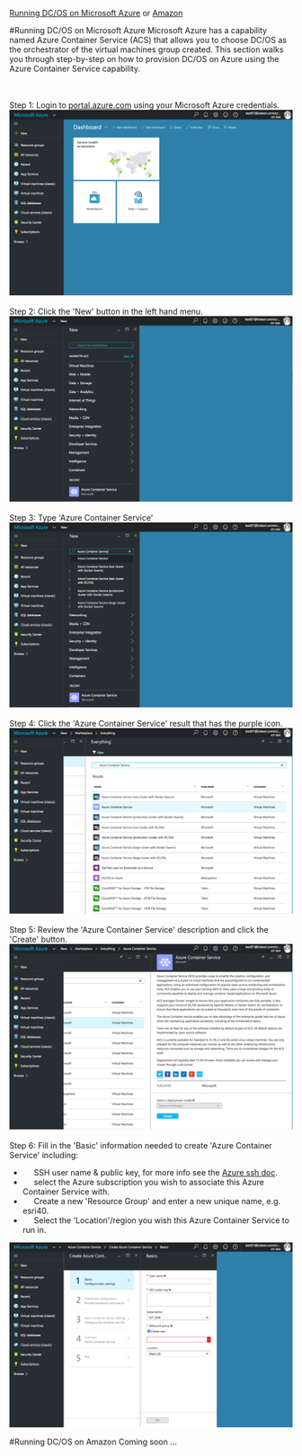 [Running DC/OS on Microsoft Azure](#azure) or [Amazon](#amazon)<br>

#<a name="azure"></a>Running DC/OS on Microsoft Azure
Microsoft Azure has a capability named Azure Container Service (ACS) that allows you to choose DC/OS as the orchestrator of the virtual machines group created.  This section walks you through step-by-step on how to provision DC/OS on Azure using the Azure Container Service capability.

<br><br>Step 1: Login to <a href="http://portal.azure.com">portal.azure.com</a> using your Microsoft Azure credentials.
<img src="../images/01-acs-setup/acs-create-01.png"/>
<br><br>Step 2: Click the 'New' button in the left hand menu.
<img src="../images/01-acs-setup/acs-create-02.png"/>
<br><br>Step 3: Type 'Azure Container Service'
<img src="../images/01-acs-setup/acs-create-03.png"/>
<br><br>Step 4: Click the 'Azure Container Service' result that has the purple icon.
<img src="../images/01-acs-setup/acs-create-04.png"/>
<br><br>Step 5: Review the 'Azure Container Service' description and click the 'Create' button.
<img src="../images/01-acs-setup/acs-create-05.png"/>
<br><br>Step 6: Fill in the 'Basic' information needed to create 'Azure Container Service' including:
<ul>
<li>&nbsp;&nbsp;&nbsp;&nbsp; SSH user name & public key, for more info see the <a href="https://azure.microsoft.com/en-us/documentation/articles/virtual-machines-linux-ssh-from-linux/">Azure ssh doc</a>.</li>
<li>&nbsp;&nbsp;&nbsp;&nbsp; select the Azure subscription you wish to associate this Azure Container Service with.</li>
<li>&nbsp;&nbsp;&nbsp;&nbsp; Create a new 'Resource Group' and enter a new unique name, e.g. esri40.</li>
<li>&nbsp;&nbsp;&nbsp;&nbsp; Select the 'Location'/region you wish this Azure Container Service to run in.</li>
</ul>
<img src="../images/01-acs-setup/acs-create-06.png"/>

#<a name="amazon">Running DC/OS on Amazon
Coming soon ...
